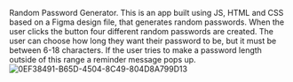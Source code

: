 Random Password Generator.
This is an app built using JS, HTML and CSS based on a Figma design file, that generates random passwords. 
When the user clicks the button four different random passwords are created. 
The user can choose how long they want their password to be, but it must be between 6-18 characters.
If the user tries to make a password length outside of this range a reminder message pops up.![0EF38491-B65D-4504-8C49-804D8A799D13](https://user-images.githubusercontent.com/85037570/175428163-6644473d-09d5-426d-a6d7-7b953ae461bf.jpeg)
